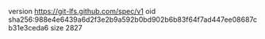 version https://git-lfs.github.com/spec/v1
oid sha256:988e4e6439a6d2f3e2b9a592b0bd902b6b83f64f7ad447ee08687cb31e3ceda6
size 2827
